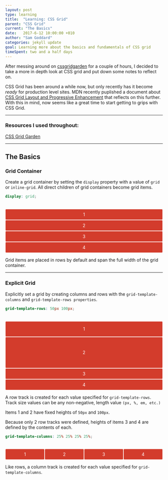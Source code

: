 ```yaml
---
layout: post
type: learning
title:  "Learning: CSS Grid"
parent: "CSS Grid"
current: "The Basics"
date:   2017-6-12 10:00:00 +010
author: "Sam Goddard"
categories: jekyll update
goal: Learning more about the basics and fundamentals of CSS grid
timeSpent: two and a half days
---
```


<p class="f--m">
  After messing around on <a href="http://cssgridgarden.com/">cssgridgarden</a> for a couple of hours, I decided to take a more in depth look at CSS grid and put down some notes to reflect on.
</p>

CSS Grid has been around a while now, but only recently has it become *ready* for production level sites. MDN recently puplished a document about [CSS Grid Layout and Progressive Enhancement](https://developer.mozilla.org/en-US/docs/Web/CSS/CSS_Grid_Layout/CSS_Grid_and_Progressive_Enhancement) that reflects on this further. With this in mind, now seems like a great time to start getting to grips with CSS Grid.

---

### Resources I used throughout:

[CSS Grid Garden](http://cssgridgarden.com/)<br/>

---

## The Basics

### Grid Container

Create a grid container by setting the `display` property with a value of `grid` or `inline-grid`. All direct children of grid containers become grid items.

~~~scss
display: grid;
~~~

<div class="code-example">
  <div class="code-example__css-grid" style="display: grid; margin-top: 2rem; text-align: center;">
    <div class="code-example__item" style="border: 1px solid #fff; background: #d33c2c; color: white; border-radius: 3px;display: flex; align-items: center; justify-content: center; padding: 0.5rem;">1</div>
    <div class="code-example__item" style="border: 1px solid #fff; background: #d33c2c; color: white; border-radius: 3px;display: flex; align-items: center; justify-content: center; padding: 0.5rem;">2</div>
    <div class="code-example__item" style="border: 1px solid #fff; background: #d33c2c; color: white; border-radius: 3px;display: flex; align-items: center; justify-content: center; padding: 0.5rem;">3</div>
    <div class="code-example__item" style="border: 1px solid #fff; background: #d33c2c; color: white; border-radius: 3px;display: flex; align-items: center; justify-content: center; padding: 0.5rem;">4</div>
  </div>
</div>

Grid items are placed in rows by default and span the full width of the grid container.

---

### Explicit Grid
Explicitly set a grid by creating columns and rows with the `grid-template-columns` and `grid-template-rows properties`.

~~~scss
grid-template-rows: 50px 100px;
~~~

<div class="code-example">
  <div class="code-example__css-grid" style="display: grid; grid-template-rows: 50px 100px; margin-top: 2rem; text-align: center;">
    <div class="code-example__item" style="border: 1px solid #fff; background: #d33c2c; color: white; border-radius: 3px;display: flex; align-items: center; justify-content: center; padding: 0.5rem;">1</div>
    <div class="code-example__item" style="border: 1px solid #fff; background: #d33c2c; color: white; border-radius: 3px;display: flex; align-items: center; justify-content: center; padding: 0.5rem;">2</div>
    <div class="code-example__item" style="border: 1px solid #fff; background: #d33c2c; color: white; border-radius: 3px;display: flex; align-items: center; justify-content: center; padding: 0.5rem;">3</div>
    <div class="code-example__item" style="border: 1px solid #fff; background: #d33c2c; color: white; border-radius: 3px;display: flex; align-items: center; justify-content: center; padding: 0.5rem;">4</div>
  </div>
</div>

A row track is created for each value specified for `grid-template-rows`. Track size values can be any non-negative, length value `(px, %, em, etc.)`

Items 1 and 2 have fixed heights of `50px` and `100px`.

Because only 2 row tracks were defined, heights of items 3 and 4 are defined by the contents of each.


~~~scss
grid-template-columns: 25% 25% 25% 25%;
~~~

<div class="code-example">
  <div class="code-example__css-grid" style="display: grid; grid-template-columns: 25% 25% 25% 25%; margin-top: 2rem; text-align: center;">
    <div class="code-example__item" style="border: 1px solid #fff; background: #d33c2c; color: white; border-radius: 3px;display: flex; align-items: center; justify-content: center; padding: 0.5rem;">1</div>
    <div class="code-example__item" style="border: 1px solid #fff; background: #d33c2c; color: white; border-radius: 3px;display: flex; align-items: center; justify-content: center; padding: 0.5rem;">2</div>
    <div class="code-example__item" style="border: 1px solid #fff; background: #d33c2c; color: white; border-radius: 3px;display: flex; align-items: center; justify-content: center; padding: 0.5rem;">3</div>
    <div class="code-example__item" style="border: 1px solid #fff; background: #d33c2c; color: white; border-radius: 3px;display: flex; align-items: center; justify-content: center; padding: 0.5rem;">4</div>
  </div>
</div>

Like rows, a column track is created for each value specified for `grid-template-columns`.


